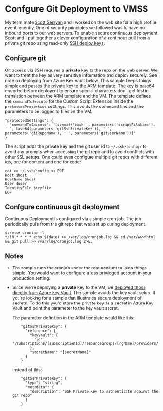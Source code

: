 # Confgure Git Deployment to VMSS 

My team mate [Scott Semyan](http://github.com//ssemyan) and I worked on the web site for a high profile event recently.
One of security principles we followed was to have no inbound ports to our web servers. 
To enable secure continuous deployment Scott and I put together a clever configuration of a continous pull from a private git repo using read-only [SSH deploy keys](https://gist.github.com/zhujunsan/a0becf82ade50ed06115). 

## Configure git
Git access via SSH requires a **private** key to the repo on the web server. We want to treat the key as very sensitive information and deploy securely. See note on deploying from Azure Key Vault below.
This sample keeps things simple and passes the private key to the ARM template. The key is base64 encoded before deployent to ensure special characters don't get lost in translation between the ARM template and the VM.
The template defines the ```commandToExecute``` for the Custom Script Extension inside the ```protectedProperties``` setttings.
This avoids the command line and the parameters to be logged to files on the VM.

```
"protectedSettings": {
  "commandToExecute": "[concat('bash ', parameters('scriptFileName'), ' ', base64(parameters('gitSshPrivateKey')), ' ', parameters('gitRepoName'), ' ', parameters('gitUserName'))]"
}
``` 

The script adds the private key and the git user id to ```~/.ssh/config/``` to avoid any prompts when accessing the git repo and to avoid conflicts with other SSL setups. 
One could even configure multiple git repos with different ids, one for content and one for code:
```
cat >> ~/.ssh/config << EOF
Host $host
HostName $host
User $user
IdentityFile $keyfile
EOF
```

## Confgure continuous git deployment
Continuous Deployment is configured via a simple cron job. The job periodically pulls from the git repo that was set up during deployment.

```
$:/etc# crontab -l
*/10 * * * * echo $(date) >> /var/log/cronjob.log && cd /var/www/html && git pull >> /var/log/cronjob.log 2>&1
```

## Notes
* The sample runs the cronjob under the root account to keep things simple. You would want to configure a less privileged account in your production setting. 

* Since we're deploying a **private** key to the VM, we [deployed those directly from Azure Key Vault](https://azure.microsoft.com/en-us/documentation/articles/resource-manager-keyvault-parameter/). The sample avoids the key vault setup. 
If you're looking for a sample that illustrates secure deployment of secrets. To do this you'd store the private key as a secret in Azure Key Vault and point the parameter to the key vault secret.

    The parameter definition in the ARM template would like this:
  ```
      "gitSshPrivateKey": {
        "reference": {
          "keyVault": {
            "id": "/subscriptions/[subscriptionId]/resourceGroups/[rgName]/providers/Microsoft.KeyVault/vaults/[keyVaultName]"
          },
          "secretName": "[secretName]"
        }
      }
  ```
  instead of this:

  ```
      "gitSshPrivateKey": {
        "type": "string",
        "metadata": {
          "description": "SSH Private Key to authenticate against the git repo"
        }
      }
  ```

